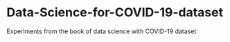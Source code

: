 # Data-Science-for-COVID-19-dataset
Experiments from the book of data science with COVID-19 dataset
